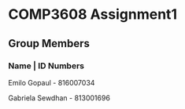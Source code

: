 # COMP3608 Assignment1

## Group Members

### Name      | ID Numbers 
Emilo Gopaul - 816007034

Gabriela Sewdhan - 813001696

